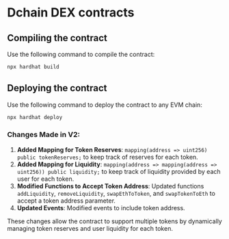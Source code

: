 # Dchain DEX contracts

## Compiling the contract

Use the following command to compile the contract:

```bash
npx hardhat build
```

## Deploying the contract

Use the following command to deploy the contract to any EVM chain:

```bash
npx hardhat deploy
```


### Changes Made in V2:
1. **Added Mapping for Token Reserves**: `mapping(address => uint256) public tokenReserves;` to keep track of reserves for each token.
2. **Added Mapping for Liquidity**: `mapping(address => mapping(address => uint256)) public liquidity;` to keep track of liquidity provided by each user for each token.
3. **Modified Functions to Accept Token Address**: Updated functions `addLiquidity`, `removeLiquidity`, `swapEthToToken`, and `swapTokenToEth` to accept a token address parameter.
4. **Updated Events**: Modified events to include token address.

These changes allow the contract to support multiple tokens by dynamically managing token reserves and user liquidity for each token.